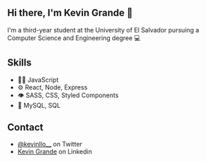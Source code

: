 ## Hi there, I'm Kevin Grande 👋
I'm a third-year student at the University of El Salvador pursuing a Computer Science and Engineering degree 💻

## Skills
- 👨‍💻 JavaScript
- ⚙️ React, Node, Express
- 👁️ SASS, CSS, Styled Components
- 💽 MySQL, SQL

## Contact

- [@kevinllo__](https://twitter.com/kevinllojs) on Twitter
- [Kevin Grande](https://www.linkedin.com/in/kevin-grande-7b9b7221b/) on Linkedin
